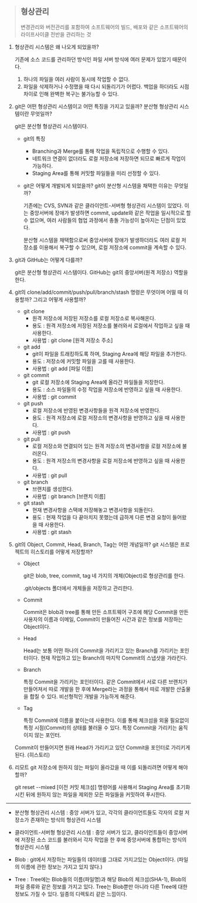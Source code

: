 > ## 형상관리
> 변경관리와 버전관리를 포함하여 소프트웨어의 빌드, 배포와 같은 소프트웨어의 라이프사이클 전반을 관리하는 것
1. 형상관리 시스템은 왜 나오게 되었을까?

    기존에 소스 코드를 관리하던 방식인 파일 서버 방식에 여러 문제가 있었기 때문이다.

    1. 하나의 파일을 여러 사람이 동시에 작업할 수 없다.
    2. 파일을 삭제하거나 수정했을 때 다시 되돌리기가 어렵다. 백업을 하더라도 시점 차이로 인해 완벽한 복구는 불가능할 수 있다.

2. git은 어떤 형상관리 시스템이고 어떤 특징을 가지고 있을까? 분산형 형상관리 시스템이란 무엇일까?

    git은 분산형 형상관리 시스템이다.

    - git의 특징
      - Branching과 Merge를 통해 작업을 독립적으로 수행할 수 있다.
      - 네트워크 연결이 없더라도 로컬 저장소에 저장하면 되므로 빠르게 작업이 가능하다.
      - Staging Area를 통해 커밋할 파일들을 미리 선정할 수 있다.

    - git은 어떻게 개발되게 되었을까? git이 분산형 시스템을 채택한 이유는 무엇일까?

      기존에는 CVS, SVN과 같은 클라이언트-서버형 형상관리 시스템이 있었다. 이는 중앙서버에 장애가 발생하면 commit, update와 같은 작업을 일시적으로 할 수 없으며, 여러 사람들의 협업 과정에서 충돌 가능성이 높아지는 단점이 있었다.

      분산형 시스템을 채택함으로써 중앙서버에 장애가 발생하더라도 여러 로컬 저장소를 이용해서 복구할 수 있으며, 로컬 저장소에 commit을 계속할 수 있다. 

3. git과 GitHub는 어떻게 다를까?

    git은 분산형 형상관리 시스템이다. GitHub는 git의 중앙서버(원격 저장소) 역할을 한다.

4. git의 clone/add/commit/push/pull/branch/stash 명령은 무엇이며 어떨 때 이용할까? 그리고 어떻게 사용할까?

    - git clone
      - 원격 저장소에 저장된 저장소를 로컬 저장소로 복사해온다.
      - 용도 : 원격 저장소에 저장된 저장소를 불러와서 로컬에서 작업하고 싶을 때 사용한다.
      - 사용법 : git clone [원격 저장소 주소]
    - git add
      - git이 파일을 트래킹하도록 하며, Staging Area에 해당 파일을 추가한다.
      - 용도 : 저장소에 커밋할 파일을 고를 때 사용한다.
      - 사용법 : git add [파일 이름]
    - git commit
      - git 로컬 저장소에 Staging Area에 올라간 파일들을 저장한다.
      - 용도 : 소스 파일들의 수정 작업을 저장소에 반영하고 싶을 때 사용한다.
      - 사용법 : git commit
    - git push
      - 로컬 저장소에 반영된 변경사항들을 원격 저장소에 반영한다.
      - 용도 : 원격 저장소에 로컬 저장소의 변경사항을 반영하고 싶을 때 사용한다.
      - 사용법 : git push
    - git pull
      - 로컬 저장소와 연결되어 있는 원격 저장소의 변경사항을 로컬 저장소에 불러온다.
      - 용도 : 원격 저장소의 변경사항을 로컬 저장소에 반영하고 싶을 때 사용한다.
      - 사용법 : git pull
    - git branch
      - 브랜치를 생성한다.
      - 사용법 : git branch [브랜치 이름]
    - git stash
      - 현재 변경사항을 스택에 저장해놓고 변경사항을 되돌린다.
      - 용도 : 현재 작업을 다 끝마치지 못했는데 급하게 다른 변경 요청이 들어왔을 때 사용한다.
      - 사용법 : git stash

5. git의 Object, Commit, Head, Branch, Tag는 어떤 개념일까? git 시스템은 프로젝트의 히스토리를 어떻게 저장할까?

    - Object

      git은 blob, tree, commit, tag 네 가지의 개체(Object)로 형상관리를 한다.

      .git/objects 폴더에서 개체들을 저장하고 관리한다.

    - Commit

      Commit은 blob과 tree를 통해 만든 소프트웨어 구조에 해당 Commit을 만든 사용자의 이름과 이메일, Commit이 만들어진 시간과 같은 정보를 저장하는 Object이다.

    - Head

      Head는 보통 어떤 하나의 Commit을 가리키고 있는 Branch를 가리키는 포인터이다. 현재 작업하고 있는 Branch의 마지막 Commit의 스냅샷을 가라킨다.

    - Branch

      특정 Commit을 가리키는 포인터이다. 같은 Commit에서 서로 다른 브랜치가 만들어져서 따로 개발을 한 후에 Merge라는 과정을 통해서 따로 개발한 산출물을 합칠 수 있다. 비선형적인 개발을 가능하게 해준다.

    - Tag

      특정 Commit에 이름을 붙이는데 사용한다. 이를 통해 체크섬을 외울 필요없이 특정 시점(Commit)의 상태를 불러올 수 있다. 특정 Commit을 가리키는 움직이지 않는 포인터.

    Commit이 만들어지면 원래 Head가 가리키고 있던 Commit을 포인터로 가리키게 된다. (히스토리)

6. 리모트 git 저장소에 원하지 않는 파일이 올라갔을 때 이를 되돌리려면 어떻게 해야 할까?

    git reset --mixed [이전 커밋 체크섬] 명령어를 사용해서 Staging Area를 초기화시킨 뒤에 원하지 않는 파일을 제외한 모든 파일들을 커밋하여 푸시한다.

---



- 분산형 형상관리 시스템 : 중앙 서버가 있고, 각각의 클라이언트들도 각자의 로컬 저장소가 존재하는 방식의 형상관리 시스템
- 클라이언트-서버형 형상관리 시스템 : 중앙 서버가 있고, 클라이언트들이 중앙서버에 저장된 소스 코드를 불러와서 각자 작업을 한 후에 중앙서버에 통합하는 방식의 형상관리 시스템

- Blob : git에서 저장하는 파일들의 데이터를 그대로 가지고있는 Object이다. (파일의 이름에 관한 정보는 가지고 있지 않다.)
- Tree : Tree에는 Blob들의 이름(파일명)과 해당 Blob의 체크섬(SHA-1), Blob의 파일 종류와 같은 정보를 가지고 있다. Tree는 Blob뿐만 아니라 다른 Tree에 대한 정보도 가질 수 있다. 일종의 디렉토리 같은 느낌이다.